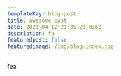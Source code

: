 ```yaml
---
templateKey: blog-post
title: awesome post
date: 2021-04-12T21:35:23.036Z
description: fa
featuredpost: false
featuredimage: /img/blog-index.jpg
---
```

fea